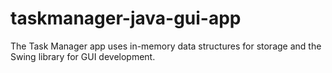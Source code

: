 # taskmanager-java-gui-app
The Task Manager app uses in-memory data structures for storage and the Swing library for GUI development. 
